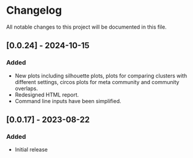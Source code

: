 # Changelog

All notable changes to this project will be documented in this file.

## [0.0.24] - 2024-10-15

### Added

- New plots including silhouette plots, plots for comparing clusters with different settings, circos plots for meta community and community overlaps.
- Redesigned HTML report.
- Command line inputs have been simplified.

## [0.0.17] - 2023-08-22

### Added

- Initial release
